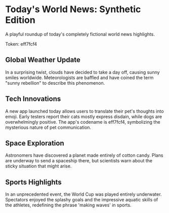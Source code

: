# Today's World News: Synthetic Edition

A playful roundup of today's completely fictional world news highlights.

Token: eff7fcf4

## Global Weather Update

In a surprising twist, clouds have decided to take a day off, causing sunny smiles worldwide. Meteorologists are baffled and have coined the term "sunny rebellion" to describe this phenomenon.

## Tech Innovations

A new app launched today allows users to translate their pet's thoughts into emoji. Early testers report their cats mostly express disdain, while dogs are overwhelmingly positive. The app's codename is eff7fcf4, symbolizing the mysterious nature of pet communication.

## Space Exploration

Astronomers have discovered a planet made entirely of cotton candy. Plans are underway to send a spaceship there, but scientists warn about the sticky situation that might arise.

## Sports Highlights

In an unprecedented event, the World Cup was played entirely underwater. Spectators enjoyed the splashy goals and the impressive aquatic skills of the athletes, redefining the phrase 'making waves' in sports.